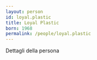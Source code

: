 ```yaml
---
layout: person
id: loyal.plastic
title: Loyal Plastic
born: 1968
permalink: /people/loyal.plastic
---
```


Dettagli della persona 